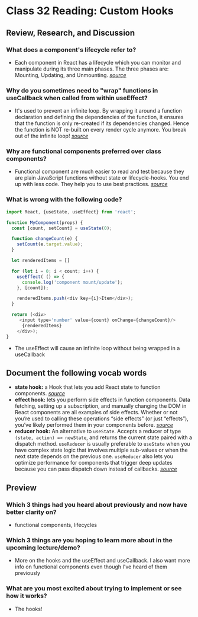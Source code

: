 # Class 32 Reading: Custom Hooks

## Review, Research, and Discussion

### What does a component's lifecycle refer to?

- Each component in React has a lifecycle which you can monitor and manipulate during its three main phases. The three phases are: Mounting, Updating, and Unmounting. *[source](https://www.w3schools.com/react/react_lifecycle.asp)*

### Why do you sometimes need to "wrap" functions in useCallback when called from within useEffect?

- It's used to prevent an infinite loop. By wrapping it around a function declaration and defining the dependencies of the function, it ensures that the function is only re-created if its dependencies changed. Hence the function is NOT re-built on every render cycle anymore. You break out of the infinite loop! *[source](https://medium.com/@infinitypaul/reactjs-useeffect-usecallback-simplified-91e69fb0e7a3#:~:text=useCallback()%20helps%20you%20prevent,out%20of%20the%20infinite%20loop!)*

### Why are functional components preferred over class components?

- Functional component are much easier to read and test because they are plain JavaScript functions without state or lifecycle-hooks. You end up with less code. They help you to use best practices. *[source](https://djoech.medium.com/functional-vs-class-components-in-react-231e3fbd7108#:~:text=Functional%20component%20are%20much%20easier,you%20to%20use%20best%20practices.)*

### What is wrong with the following code?

````javascript
import React, {useState, useEffect} from 'react';

function MyComponent(props) {
  const [count, setCount] = useState(0);

  function changeCount(e) {
    setCount(e.target.value);
  }

  let renderedItems = []

  for (let i = 0; i < count; i++) {
    useEffect( () => {
      console.log('component mount/update');
    }, [count]);

    renderedItems.push(<div key={i}>Item</div>);
  }

  return (<div>
     <input type='number' value={count} onChange={changeCount}/>
      {renderedItems}
    </div>);
}
````

- The useEffect will cause an infinite loop without being wrapped in a useCallback

## Document the following vocab words

- **state hook:** a Hook that lets you add React state to function components. *[source](https://reactjs.org/docs/hooks-state.html)*
- **effect hook:** lets you perform side effects in function components. Data fetching, setting up a subscription, and manually changing the DOM in React components are all examples of side effects. Whether or not you’re used to calling these operations “side effects” (or just “effects”), you’ve likely performed them in your components before. *[source](https://reactjs.org/docs/hooks-effect.html)*
- **reducer hook:** An alternative to `useState`. Accepts a reducer of type `(state, action) => newState`, and returns the current state paired with a dispatch method.  `useReducer` is usually preferable to `useState` when you have complex state logic that involves multiple sub-values or when the next state depends on the previous one. `useReducer` also lets you optimize performance for components that trigger deep updates because you can pass dispatch down instead of callbacks. *[source](https://reactjs.org/docs/hooks-reference.html#usereducer)*

## Preview

### Which 3 things had you heard about previously and now have better clarity on?

- functional components, lifecycles

### Which 3 things are you hoping to learn more about in the upcoming lecture/demo?

- More on the hooks and the useEffect and useCallback. I also want more info on functional components even though I've heard of them previously

### What are you most excited about trying to implement or see how it works?

- The hooks!
